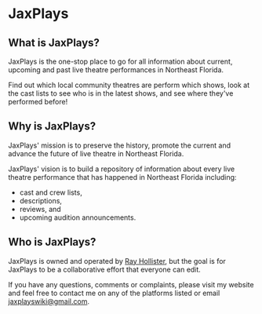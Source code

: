 # JaxPlays

## What is JaxPlays?

JaxPlays is the one-stop place to go for all information about current, upcoming and past live theatre performances in Northeast Florida.

Find out which local community theatres are perform which shows, look at the cast lists to see who is in the latest shows, and see where they've performed before!

## Why is JaxPlays?

JaxPlays' mission is to preserve the history, promote the current and advance the future of live theatre in Northeast Florida.

JaxPlays' vision is to build a repository of information about every live theatre performance that has happened in Northeast Florida including:
 - cast and crew lists, 
 - descriptions, 
 - reviews, and 
 - upcoming audition announcements.

## Who is JaxPlays?

JaxPlays is owned and operated by [Ray Hollister](https://rayhollister.com), but the goal is for JaxPlays to be a collaborative effort that everyone can edit.

If you have any questions, comments or complaints, please visit my website and feel free to contact me on any of the platforms listed or email jaxplayswiki@gmail.com.